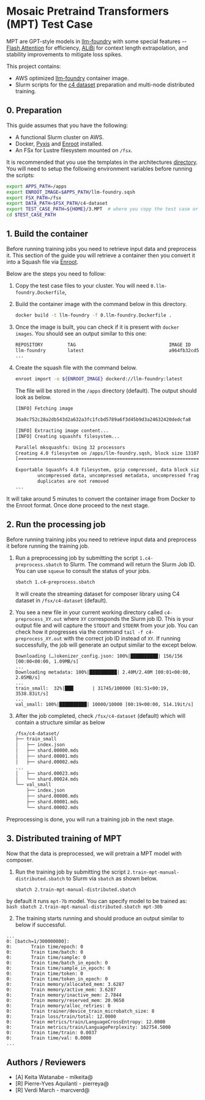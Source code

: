# Mosaic Pretraind Transformers (MPT) Test Case

MPT are GPT-style models in [llm-foundry](https://github.com/mosaicml/llm-foundry/tree/main) with some special features -- [Flash Attention](https://arxiv.org/abs/2205.14135) for efficiency, [ALiBi](https://arxiv.org/abs/2108.12409) for context length extrapolation, and stability improvements to mitigate loss spikes.

This project contains:

* AWS optimized [llm-foundry](https://github.com/mosaicml/llm-foundry/tree/main) container image.
* Slurm scripts for the [c4 dataset](https://huggingface.co/datasets/c4) preparation and multi-node distributed training.

## 0. Preparation

This guide assumes that you have the following:

- A functional Slurm cluster on AWS.
- Docker, [Pyxis](https://github.com/NVIDIA/pyxis) and [Enroot](https://github.com/NVIDIA/enroot) installed.
- An FSx for Lustre filesystem mounted on `/fsx`.

It is recommended that you use the templates in the architectures [directory](../../1.architectures). You will need to setup the following environment variables before running the scripts:

```bash
export APPS_PATH=/apps
export ENROOT_IMAGE=$APPS_PATH/llm-foundry.sqsh
export FSX_PATH=/fsx
export DATA_PATH=$FSX_PATH/c4-dataset
export TEST_CASE_PATH=${HOME}/3.MPT  # where you copy the test case or set to your test case path
cd $TEST_CASE_PATH
```

## 1. Build the container

Before running training jobs you need to retrieve input data and preprocess it. This section of the guide you will retrieve a container then you convert it into a Squash file via [Enroot](https://github.com/NVIDIA/enroot).

Below are the steps you need to follow:

1. Copy the test case files to your cluster. You will need `0.llm-foundry.Dockerfile`,
2. Build the container image with the command below in this directory.

   ```bash
   docker build -t llm-foundry -f 0.llm-foundry.Dockerfile .
   ```

3. Once the image is built, you can check if it is present with `docker images`. You should see an output similar to this one:

   ```bash
   REPOSITORY         TAG                                  IMAGE ID       CREATED       SIZE
   llm-foundry        latest                               a964fb32cd53   2 weeks ago   23.6GB
   ...
   ```

4. Create the squash file with the command below.

   ```bash
   enroot import -o ${ENROOT_IMAGE} dockerd://llm-foundry:latest
   ```
   The file will be stored in the `/apps` directory (default). The output should look as below.

    ```bash
    [INFO] Fetching image

    36a8c752c28a2db543d2a632a3fc1fcbd5789a6f3d45b9d3a24632420dedcfa8

    [INFO] Extracting image content...
    [INFO] Creating squashfs filesystem...

    Parallel mksquashfs: Using 32 processors
    Creating 4.0 filesystem on /apps/llm-foundry.sqsh, block size 131072.
    [========================================================================================================================================================================================================================-] 291068/291068 100%

    Exportable Squashfs 4.0 filesystem, gzip compressed, data block size 131072
            uncompressed data, uncompressed metadata, uncompressed fragments, uncompressed xattrs
            duplicates are not removed
    ...
    ```


It will take around 5 minutes to convert the container image from Docker to the Enroot format. Once done proceed to the next stage.

## 2. Run the processing job

Before running training jobs you need to retrieve input data and preprocess it before running the training job.

1. Run a preprocessing job by submitting the script `1.c4-preprocess.sbatch` to Slurm. The command will return the Slurm Job ID. You can use `squeue` to consult the status of your jobs.
    ```bash
    sbatch 1.c4-preprocess.sbatch
    ```
    It will create the streaming dataset for composer library using C4 dataset in `/fsx/c4-dataset` (default).

2. You see a new file in your current working directory called `c4-preprocess_XY.out` where `XY` corresponds the Slurm job ID. This is your output file and will capture the `STDOUT` and `STDERR` from your job. You can check how it progresses via the command `tail -f c4-preprocess_XY.out` with the correct job ID instead of `XY`. If running successfully, the job will generate an output similar to the except below.
    ```console
    Downloading (…)okenizer_config.json: 100%|██████████| 156/156 [00:00<00:00, 1.09MB/s]
    ...
    Downloading metadata: 100%|██████████| 2.40M/2.40M [00:01<00:00, 2.05MB/s]
    ...
    train_small:  32%|███▏      | 31745/100000 [01:51<00:19, 3538.83it/s]
    ...
    val_small: 100%|██████████| 10000/10000 [00:19<00:00, 514.19it/s]
    ```

3. After the job completed, check `/fsx/c4-dataset` (default) which will contain a structure similar as below
    ```bash
    /fsx/c4-dataset/
    ├── train_small
    │   ├── index.json
    │   ├── shard.00000.mds
    │   ├── shard.00001.mds
    │   ├── shard.00002.mds
    ...
    │   ├── shard.00023.mds
    │   └── shard.00024.mds
    └── val_small
        ├── index.json
        ├── shard.00000.mds
        ├── shard.00001.mds
        └── shard.00002.mds
    ```

Preprocessing is done, you will run a training job in the next stage.

## 3. Distributed training of MPT

Now that the data is preprocessed, we will pretrain a MPT model with composer.

1. Run the training job by submitting the script `2.train-mpt-manual-distributed.sbatch` to Slurm via `sbatch` as shown below.
    ```bash
    sbatch 2.train-mpt-manual-distributed.sbatch
    ```
by default it runs `mpt-7b` model. You can specify model to be trained as:
    ```bash
    sbatch 2.train-mpt-manual-distributed.sbatch mpt-30b
    ```

2. The training starts running and should produce an output similar to below if successful.

```console
...
0: [batch=1/300000000]:
0:       Train time/epoch: 0
0:       Train time/batch: 0
0:       Train time/sample: 0
0:       Train time/batch_in_epoch: 0
0:       Train time/sample_in_epoch: 0
0:       Train time/token: 0
0:       Train time/token_in_epoch: 0
0:       Train memory/allocated_mem: 3.6287
0:       Train memory/active_mem: 3.6287
0:       Train memory/inactive_mem: 2.7844
0:       Train memory/reserved_mem: 20.9650
0:       Train memory/alloc_retries: 0
0:       Train trainer/device_train_microbatch_size: 8
0:       Train loss/train/total: 12.0000
0:       Train metrics/train/LanguageCrossEntropy: 12.0000
0:       Train metrics/train/LanguagePerplexity: 162754.5000
0:       Train time/train: 0.0037
0:       Train time/val: 0.0000
...
```

## Authors / Reviewers

- [A] Keita Watanabe - mlkeita@
- [R] Pierre-Yves Aquilanti - pierreya@
- [R] Verdi March - marcverd@
